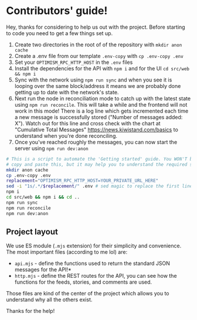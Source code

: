 # Contributors' guide!
Hey, thanks for considering to help us out with the project. Before starting to code you need to get a few things set up.

1. Create two directories in the root of of the repository with `mkdir anon cache`
2. Create a .env file from our template `.env-copy` with `cp .env-copy .env`
3. Set your `OPTIMISM_RPC_HTTP_HOST` in the `.env` files 
4. Install the dependencies for the API with `npm i` and for the UI `cd src/web && npm i`
5. Sync with the network using `npm run sync` and when you see it is looping over the same block/address it means we are probably done getting up to date with the network's state.
6. Next run the node in reconciliation mode to catch up with the latest state using `npm run reconcile`. This will take a while and the frontend will not work in this mode! There is a log line which gets incremented each time a new message is successfully stored ("Number of messages added: X"). Watch out for this line and cross check with the chart at "Cumulative Total Messages" https://news.kiwistand.com/basics to understand when you're done reconciling.
7. Once you've reached roughly the messages, you can now start the server using `npm run dev:anon`

```bash
# This is a script to automate the 'Getting started' guide. You WON'T be able to just
# copy and paste this, but it may help you to understand the required steps.
mkdir anon cache
cp .env-copy .env
replacement="OPTIMISM_RPC_HTTP_HOST=YOUR_PRIVATE_URL_HERE"
sed -i "1s/.*/$replacement/" .env # sed magic to replace the first line of the .env file with the OPTIMISM stuff
npm i
cd src/web && npm i && cd ..
npm run sync
npm run reconcile
npm run dev:anon
```
## Project layout
We use ES module (`.mjs` extension) for their simplicity and convenience. The most important files (according to me lol) are:
- `api.mjs` - define the functions used to return the standard JSON messages for the API!*
- `http.mjs` - define the REST routes for the API, you can see how the functions for the feeds, stories, and comments are used.

Those files are kind of the center of the project which allows you to understand why all the others exist.

Thanks for the help!
